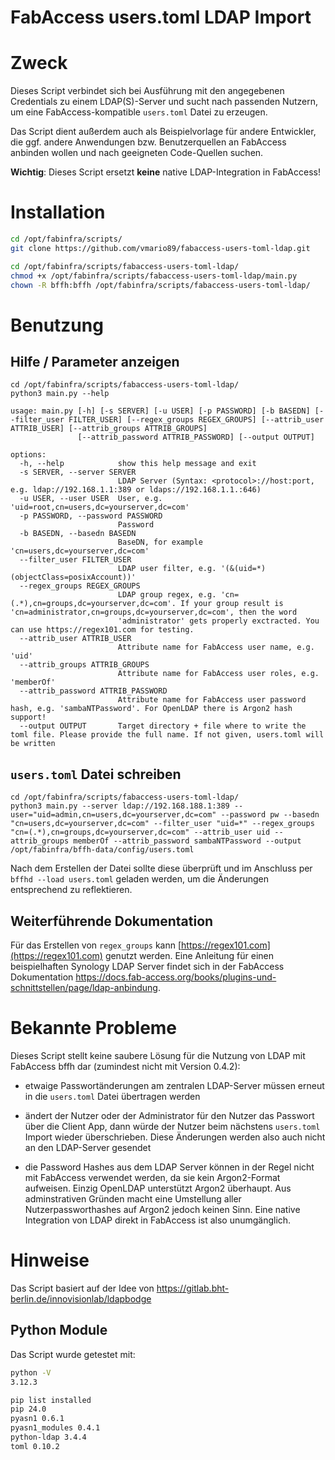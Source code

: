 # FabAccess users.toml LDAP Import

# Zweck

Dieses Script verbindet sich bei Ausführung mit den angegebenen Credentials zu einem LDAP(S)-Server und sucht nach passenden Nutzern, um eine FabAccess-kompatible `users.toml` Datei zu erzeugen.

Das Script dient außerdem auch als Beispielvorlage für andere Entwickler, die ggf. andere Anwendungen bzw. Benutzerquellen an FabAccess anbinden wollen und nach geeigneten Code-Quellen suchen.

**Wichtig**: Dieses Script ersetzt **keine** native LDAP-Integration in FabAccess!

# Installation

```bash
cd /opt/fabinfra/scripts/
git clone https://github.com/vmario89/fabaccess-users-toml-ldap.git

cd /opt/fabinfra/scripts/fabaccess-users-toml-ldap/
chmod +x /opt/fabinfra/scripts/fabaccess-users-toml-ldap/main.py
chown -R bffh:bffh /opt/fabinfra/scripts/fabaccess-users-toml-ldap/
```

# Benutzung

## Hilfe / Parameter anzeigen

```shell
cd /opt/fabinfra/scripts/fabaccess-users-toml-ldap/
python3 main.py --help
```

```shell
usage: main.py [-h] [-s SERVER] [-u USER] [-p PASSWORD] [-b BASEDN] [--filter_user FILTER_USER] [--regex_groups REGEX_GROUPS] [--attrib_user ATTRIB_USER] [--attrib_groups ATTRIB_GROUPS]
               [--attrib_password ATTRIB_PASSWORD] [--output OUTPUT]

options:
  -h, --help            show this help message and exit
  -s SERVER, --server SERVER
                        LDAP Server (Syntax: <protocol>://host:port, e.g. ldap://192.168.1.1:389 or ldaps://192.168.1.1.:646)
  -u USER, --user USER  User, e.g. 'uid=root,cn=users,dc=yourserver,dc=com'
  -p PASSWORD, --password PASSWORD
                        Password
  -b BASEDN, --basedn BASEDN
                        BaseDN, for example 'cn=users,dc=yourserver,dc=com'
  --filter_user FILTER_USER
                        LDAP user filter, e.g. '(&(uid=*)(objectClass=posixAccount))'
  --regex_groups REGEX_GROUPS
                        LDAP group regex, e.g. 'cn=(.*),cn=groups,dc=yourserver,dc=com'. If your group result is 'cn=administrator,cn=groups,dc=yourserver,dc=com', then the word
                        'administrator' gets properly exctracted. You can use https://regex101.com for testing.
  --attrib_user ATTRIB_USER
                        Attribute name for FabAccess user name, e.g. 'uid'
  --attrib_groups ATTRIB_GROUPS
                        Attribute name for FabAccess user roles, e.g. 'memberOf'
  --attrib_password ATTRIB_PASSWORD
                        Attribute name for FabAccess user password hash, e.g. 'sambaNTPassword'. For OpenLDAP there is Argon2 hash support!
  --output OUTPUT       Target directory + file where to write the toml file. Please provide the full name. If not given, users.toml will be written

```

## `users.toml` Datei schreiben

```shell
cd /opt/fabinfra/scripts/fabaccess-users-toml-ldap/
python3 main.py --server ldap://192.168.188.1:389 --user="uid=admin,cn=users,dc=yourserver,dc=com" --password pw --basedn "cn=users,dc=yourserver,dc=com" --filter_user "uid=*" --regex_groups "cn=(.*),cn=groups,dc=yourserver,dc=com" --attrib_user uid --attrib_groups memberOf --attrib_password sambaNTPassword --output /opt/fabinfra/bffh-data/config/users.toml
```

Nach dem Erstellen der Datei sollte diese überprüft und im Anschluss per `bffhd --load users.toml` geladen werden, um die Änderungen entsprechend zu reflektieren.

## Weiterführende Dokumentation

Für das Erstellen von `regex_groups` kann [https://regex101.com](https://regex101.com) genutzt werden. Eine Anleitung für einen beispielhaften Synology LDAP Server findet sich in der FabAccess Dokumentation https://docs.fab-access.org/books/plugins-und-schnittstellen/page/ldap-anbindung. 

# Bekannte Probleme

Dieses Script stellt keine saubere Lösung für die Nutzung von LDAP mit FabAccess bffh dar (zumindest nicht mit Version 0.4.2):

* etwaige Passwortänderungen am zentralen LDAP-Server müssen erneut in die `users.toml` Datei übertragen werden

* ändert der Nutzer oder der Administrator für den Nutzer das Passwort über die Client App, dann würde der Nutzer beim nächstens `users.toml` Import wieder überschrieben. Diese Änderungen werden also auch nicht an den LDAP-Server gesendet

* die Password Hashes aus dem LDAP Server können in der Regel nicht mit FabAccess verwendet werden, da sie kein Argon2-Format aufweisen. Einzig OpenLDAP unterstützt Argon2 überhaupt. Aus adminstrativen Gründen macht eine Umstellung aller Nutzerpassworthashes auf Argon2 jedoch keinen Sinn. Eine native Integration von LDAP direkt in FabAccess ist also unumgänglich.

# Hinweise

Das Script basiert auf der Idee von https://gitlab.bht-berlin.de/innovisionlab/ldapbodge

## Python Module

Das Script wurde getestet mit:

```bash
python -V
3.12.3

pip list installed
pip 24.0
pyasn1 0.6.1
pyasn1_modules 0.4.1
python-ldap 3.4.4
toml 0.10.2
```

